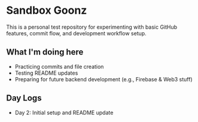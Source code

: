 # Sandbox Goonz

This is a personal test repository for experimenting with basic GitHub features, commit flow, and development workflow setup.

## What I'm doing here
- Practicing commits and file creation
- Testing README updates
- Preparing for future backend development (e.g., Firebase & Web3 stuff)

## Day Logs
- Day 2: Initial setup and README update 
